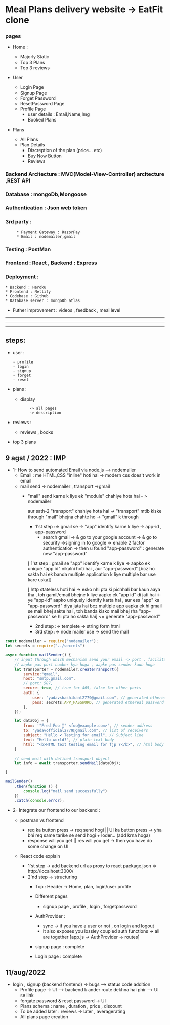 # Meal Plans delivery website -> EatFit clone

### pages

* Home :
   * Majorly Static
   * Top 3 Plans
   * Top 3 reviews

* User
  * Login Page
  * Signup Page
  * Forget Password
  * ResetPassword Page
  * Profile Page
     * user details : Email,Name,Img
     * Booked Plans
* Plans
  * All Plans
  * Plan Details
    * Discreption of the plan (price... etc)
    * Buy Now Button
    * Reviews
### Backend Arcitecture : MVC(Model-View-Controller) arcitecture ,REST API 
### Database : mongoDb,Mongoose
### Authentication : Json web token
### 3rd party : 
         * Payment Gateway : RazorPay
         * Email : nodemailer,gmail
### Testing : PostMan
### Frontend : React , Backend : Express
### Deployment :
    * Backend : Heroku
    * Frontend : Netlify
    * Codebase : Github
    * Database server : mongoDb atlas  
* Futher improvement : videos , feedback , meal level            


-----------------------
-----------------------
------------------------

## steps:
- user :
      
      - profile
      - login
      - signup
      - forget
      - reset
- plans :
     
     - display 
               
               -> all pages
               -> description

- reviews :
     
     - reviews , books

- top 3 plans

## 9 agst / 2022  :  IMP
* 1- How to send automated Email via node.js --> nodemailer
     * Email : me HTML,CSS "inline" hoti hai -> modern css does't work in email
     * mail send -> nodemailer , transport ->gmail
        * "mail" send karne k liye ek "module" chahiye hota hai - > nodemailer
         
          aur sath-2 "transport" chahiye hota hai -> "transport" mtlb kiske through "mail" bhejna chahte ho -> "gmail" k through 
            * 1'st step :=> gmail se -> "app" identify karne k liye -> app-id , app-password
               * search gmail -> & go to your google account -> & go to security ->signing in to google -> enable 2 factor authentication -> then u found "app-password" : generate new "app-password"
            
            [ 1'st step : gmail se "app" identify karne k liye -> aapko ek unique "app id" nikalni hoti hai , aur "app-password" [bcz ho sakta hai ek banda multiple application k liye multiple bar use kare uska]]
            
            [ http stateless hoti hai -> esko nhi pta ki pichhali bar kaun aaya tha , toh gamil/email bhejne k liye aapko ek "app id" di jati hai <- ye "app-id" aapko uniquely identify karta hai , aur ess "app" ka "app-password" diya jata hai bcz multiple app aapka ek hi gmail se mail bhej sakte hai , toh banda kisko mail bhej rha "app-password" se hi pta ho sakta hai] <= generate "app-password"

            
            * 2nd step :=> templete -> string form html
            * 3rd step :=> node mailer use -> send the mail
```js
const nodemailer = require("nodemailer");
let secrets = require("../secrets")

async function mailSender() {
    // input through which mechanism send your email -> port , facilitator(technical details lena )
    // aapke pas port number kya hoga , aapke pas sender kaun hoga 
    let transporter = nodemailer.createTransport({
        service:"gmail",
        host: "smtp.gmail.com",
        // port: 587,
        secure: true, // true for 465, false for other ports
        auth: {
            user: "yadavshashikant2779@gmail.com", // generated ethereal user
            pass: secrets.APP_PASSWORD, // generated ethereal password
        },
    });

    let dataObj = {
        from: '"Fred Foo 👻" <foo@example.com>', // sender address
        to: "yadavofficial2779@gmail.com", // list of receivers
        subject: "Hello ✔ Testing for email", // Subject line
        text: "Hello world?", // plain text body
        html: "<b>HTML text testing email for fjp ?</b>", // html body
    }

    // send mail with defined transport object
    let info = await transporter.sendMail(dataObj);

}

mailSender()
    .then(function () {
        console.log("mail send successfully")
    })
    .catch(console.error);

```
* 2- Integrate our frontend to our backend :
  * postman vs frontend
    * req ka button press -> req send hogi || UI ka button press -> yha bhi req same tarike se send hogi + loder... (add krna hoga)
    * response will you get || res will you get -> then you have do some change on UI
  
  * React code explain
    * 1'st step -> add backend url as proxy to react package.json => http://localhost:3000/
    * 2'nd step -> structuring
      *  Top : Header -> Home, plan, login/user profile
      *  Different pages
         *  signup page , profile , login , forgetpassword 
      * AuthProvider :
        * sync -> if you have a user or not , on login and logout 
        * It also exposes you lossley coupled auth functions -> all are together [app.js -> AuthProvider -> routes]
      
      * signup page : complete
      * Login page : complete

## 11/aug/2022
* login , signup (backend frontend) -> bugs --> status code addition
  * Profile page -> UI --> backend k ander route dekhna hai phir --> UI se link
  * forgate password & reset password -> UI
  * Plans schema : name , duration , price , discount
  * To be added later : reviews -> later , averagerating
  * All plans page creation 


